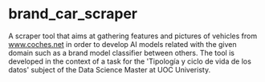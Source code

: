 # brand_car_scraper
A scraper tool that aims at gathering features and pictures of vehicles from www.coches.net in order to develop AI  models related with the given domain such as a brand model classifier between others. The tool is developed in the context of a task for the 'Tipología y ciclo de vida de los datos' subject of the Data Science Master at UOC Univeristy.
